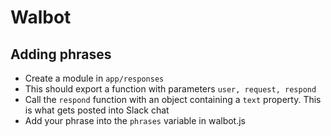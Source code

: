 # Walbot

## Adding phrases

- Create a module in `app/responses`
- This should export a function with parameters `user, request, respond`
- Call the `respond` function with an object containing a `text` property. This is what gets posted into Slack chat
- Add your phrase into the `phrases` variable in walbot.js
